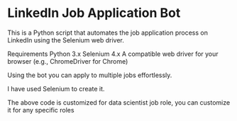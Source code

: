 # LinkedIn Job Application Bot
This is a Python script that automates the job application process on LinkedIn using the Selenium web driver.

Requirements
Python 3.x
Selenium 4.x
A compatible web driver for your browser (e.g., ChromeDriver for Chrome)


Using the bot you can apply to multiple jobs effortlessly.

I have used Selenium to create it.


The above code is customized for data scientist job role, you can customize it for any specific roles
